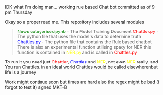 IDK what I'm doing man...
 working rule based Chat bot committed as of 9 pm Thursday

Okay so a proper read me.
This repository includes several modules
><span style = "color:green">News categoriser.ipynb</span> - The Model Training Document
><span style = "color:red">Chattler.py</span> - The python file that uses the model's data to determine truth
><span style = "color:blue">Chattles.py</span> - The python file that contains the Rule based chatbot
There is also an experimental function utilising spacy for NER
this function is contained in <span style = "color:yellow">NER.py</span> and is called in <span style = "color:red">Chattles.py</span>

To run it you need just <span style = "color:red">Chattler</span>, <span style = "color:blue">Chattles</span> and <span style = "color:yellow">NER</span>, not even <span style = "color:yellow">NER</span> really. and You run Chattles. in an ideal world Chattles would be called elsewherenbut life is a journey

Work might continue soon but times are hard
also the regex might be bad (i forgot to test it)
signed
MKT-B